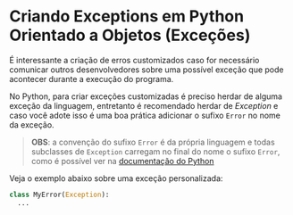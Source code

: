 # Criando Exceptions em Python Orientado a Objetos (Exceções)

É interessante a criação de erros customizados caso for necessário comunicar outros desenvolvedores sobre uma possível exceção que pode acontecer durante a execução do programa.

No Python, para criar exceções customizadas é preciso herdar de alguma exceção da linguagem, entretanto é recomendado herdar de _Exception_ e caso você adote isso é uma boa prática adicionar o sufixo `Error` no nome da exceção.

> **OBS**: a convenção do sufixo `Error` é da própria linguagem e todas subclasses de `Exception` carregam no final do nome o sufixo `Error`, como é possível ver na [documentação do Python](https://docs.python.org/3/library/exceptions.html)

Veja o exemplo abaixo sobre uma exceção personalizada:

```python
class MyError(Exception):
  ...
```